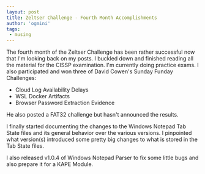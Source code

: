 ```yaml
---
layout: post
title: Zeltser Challenge - Fourth Month Accomplishments
author: 'ogmini'
tags:
 - musing
---
```


The fourth month of the Zeltser Challenge has been rather successful now that I'm looking back on my posts. I buckled down and finished reading all the material for the CISSP examination. I'm currently doing practice exams. I also participated and won three of David Cowen's Sunday Funday Challenges:

- Cloud Log Availability Delays
- WSL Docker Artifacts
- Browser Password Extraction Evidence

He also posted a FAT32 challenge but hasn't announced the results.

I finally started documenting the changes to the Windows Notepad Tab State files and its general behavior over the various versions. I pinpointed what version(s) introduced some pretty big changes to what is stored in the Tab State files. 

I also released v1.0.4 of Windows Notepad Parser to fix some little bugs and also prepare it for a KAPE Module. 